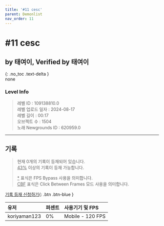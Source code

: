 ```yaml
---   
title: '#11 cesc'   
parent: Demonlist   
nav_order: 11   
---
```

# #11 cesc   
## by 태여이, Verified by 태여이   
{: .no_toc .text-delta }   
none

### Level Info
> 레벨 ID : 109138810.0   
> 레벨 업로드 일자 : 2024-08-17   
> 레벨 길이 : 00:17   
> 오브젝트 수 : 1504   
> 노래 Newgrounds ID : 620959.0   




---

## 기록   

> 현재 0개의 기록이 등재되어 있습니다.  
> <U>43%</U> 이상의 기록이 등재 가능합니다. 
>    
> <U>*</U> 표식은 FPS Bypass 사용을 의미합니다.   
> <U>CBF</U>  표식은 Click Between Frames 모드 사용을 의미합니다.   

[기록 등재 신청하기](https://gmdquackforum.site/submit.html){: .btn .btn-blue }   

| 유저         | 퍼센트             | 사용기기 및 FPS |   
|:-------------|:------------------|:---------------|   
| koriyaman123  | 0%               | Mobile - 120 FPS |   
